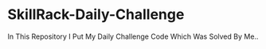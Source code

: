 # SkillRack-Daily-Challenge
In This Repository I Put My Daily Challenge Code Which Was Solved By Me..
